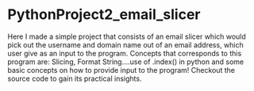# PythonProject2_email_slicer
Here I made a simple project that consists of an email slicer which would pick out the username and domain name out of an email address, which user give as an input to the program. Concepts that corresponds to this program are: Slicing, Format String....use of .index() in python and some basic concepts on how to provide input to the program! Checkout the source code to gain its practical insights.
